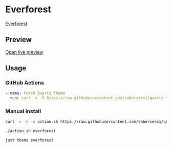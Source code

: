 # Everforest

[Everforest](#)

## Preview

[Open live preview](https://quartz-themes.github.io/everforest/)

## Usage

### GitHub Actions

```yaml
- name: Fetch Quartz Theme
  run: curl -s -S https://raw.githubusercontent.com/saberzero1/quartz-themes/master/action.sh | bash -s -- everforest
```

### Manual install

```bash
curl -s -S -o action.sh https://raw.githubusercontent.com/saberzero1/quartz-themes/master/action.sh

./action.sh everforest
```

```bash
just theme everforest
```
